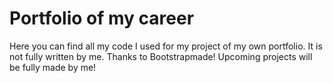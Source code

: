 # Portfolio of my career
 Here you can find all my code I used for my project of my own portfolio. It is not fully written by me. Thanks to Bootstrapmade! Upcoming projects will be fully made by me!
